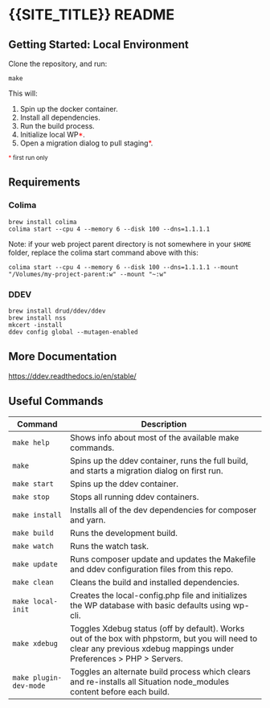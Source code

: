 # {{SITE_TITLE}} README

## Getting Started: Local Environment

Clone the repository, and run:

```shell
make
```

This will:

1. Spin up the docker container.
2. Install all dependencies.
3. Run the build process.
4. Initialize local WP<span style="color:red">*</span>.
5. Open a migration dialog to pull staging<span style="color:red">*</span>.

<sup><span style="color:red">*</span> first run only</sup>

## Requirements

### Colima
```shell
brew install colima
colima start --cpu 4 --memory 6 --disk 100 --dns=1.1.1.1
```

Note: if your web project parent directory is not somewhere in your `$HOME` folder, replace the colima start command above with this:
```shell
colima start --cpu 4 --memory 6 --disk 100 --dns=1.1.1.1 --mount "/Volumes/my-project-parent:w" --mount "~:w"
```

### DDEV
```shell
brew install drud/ddev/ddev
brew install nss
mkcert -install
ddev config global --mutagen-enabled
```

## More Documentation
https://ddev.readthedocs.io/en/stable/

## Useful Commands

| Command                | Description                                                                                                                                                            |
|------------------------|------------------------------------------------------------------------------------------------------------------------------------------------------------------------|
| `make help `           | Shows info about most of the available make commands.                                                                                                                  |
| `make`                 | Spins up the ddev container, runs the full build, and starts a migration dialog on first run.                                                                          |
| `make start`           | Spins up the ddev container.                                                                                                                                           |
| `make stop`            | Stops all running ddev containers.                                                                                                                                     |
| `make install`         | Installs all of the dev dependencies for composer and yarn.                                                                                                            |
| `make build`           | Runs the development build.                                                                                                                                            |
| `make watch`           | Runs the watch task.                                                                                                                                                   |
| `make update`          | Runs composer update and updates the Makefile and ddev configuration files from this repo.                                                                             |
| `make clean`           | Cleans the build and installed dependencies.                                                                                                                           |
| `make local-init`      | Creates the local-config.php file and initializes the WP database with basic defaults using wp-cli.                                                                    |
| `make xdebug`          | Toggles Xdebug status (off by default). Works out of the box with phpstorm, but you will need to clear any previous xdebug mappings under Preferences > PHP > Servers. |
| `make plugin-dev-mode` | Toggles an alternate build process which clears and re-installs all Situation node_modules content before each build.                                                  |


